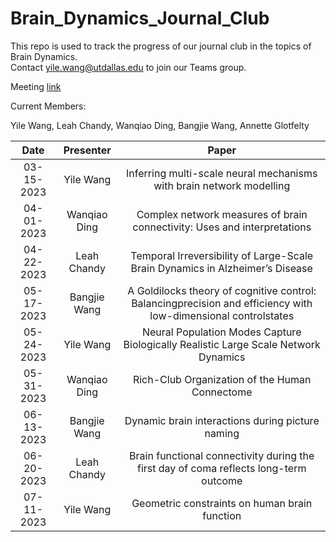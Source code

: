 # Brain_Dynamics_Journal_Club

This repo is used to track the progress of our journal club in the topics of Brain Dynamics.  
Contact yile.wang@utdallas.edu to join our Teams group.

Meeting [link](https://ucl.zoom.us/j/8639182881?pwd=UFJHWUNIdUcyU0t5OGwzdU9VVm5qQT09)

Current Members:

Yile Wang, Leah Chandy, Wanqiao Ding, Bangjie Wang, Annette Glotfelty

|Date | Presenter | Paper |
| :---: | :---: | :---: | 
| 03-15-2023| Yile Wang| Inferring multi-scale neural mechanisms with brain network modelling|
| 04-01-2023| Wanqiao Ding| Complex network measures of brain connectivity: Uses and interpretations|
| 04-22-2023| Leah Chandy| Temporal Irreversibility of Large-Scale Brain Dynamics in Alzheimer’s Disease|
| 05-17-2023| Bangjie Wang| A Goldilocks theory of cognitive control: Balancingprecision and efficiency with low-dimensional controlstates|
| 05-24-2023| Yile Wang| Neural Population Modes Capture Biologically Realistic Large Scale Network Dynamics|
| 05-31-2023| Wanqiao Ding|Rich-Club Organization of the Human Connectome|
| 06-13-2023| Bangjie Wang| Dynamic brain interactions during picture naming |
| 06-20-2023| Leah Chandy| Brain functional connectivity during the first day of coma reflects long-term outcome |
| 07-11-2023| Yile Wang| Geometric constraints on human brain function|
